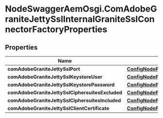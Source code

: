 # NodeSwaggerAemOsgi.ComAdobeGraniteJettySslInternalGraniteSslConnectorFactoryProperties

## Properties
Name | Type | Description | Notes
------------ | ------------- | ------------- | -------------
**comAdobeGraniteJettySslPort** | [**ConfigNodePropertyInteger**](ConfigNodePropertyInteger.md) |  | [optional] 
**comAdobeGraniteJettySslKeystoreUser** | [**ConfigNodePropertyString**](ConfigNodePropertyString.md) |  | [optional] 
**comAdobeGraniteJettySslKeystorePassword** | [**ConfigNodePropertyString**](ConfigNodePropertyString.md) |  | [optional] 
**comAdobeGraniteJettySslCiphersuitesExcluded** | [**ConfigNodePropertyArray**](ConfigNodePropertyArray.md) |  | [optional] 
**comAdobeGraniteJettySslCiphersuitesIncluded** | [**ConfigNodePropertyArray**](ConfigNodePropertyArray.md) |  | [optional] 
**comAdobeGraniteJettySslClientCertificate** | [**ConfigNodePropertyDropDown**](ConfigNodePropertyDropDown.md) |  | [optional] 


